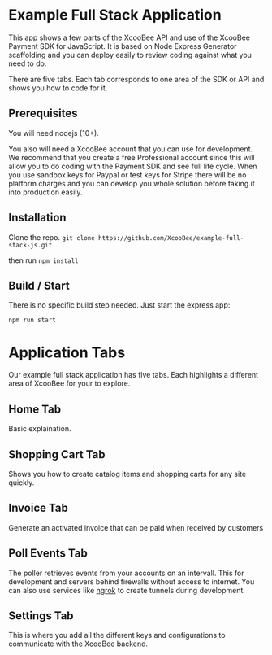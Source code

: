 # Example Full Stack Application

This app shows a few parts of the XcooBee API and use of the XcooBee Payment SDK for JavaScript. It is based on Node Express Generator scaffolding and you  can deploy easily to review coding against what you need to do.

There are five tabs. Each tab corresponds to one area of the SDK or API and shows you how to code for it.

## Prerequisites

You will need nodejs (10+).

You also will need a XcooBee account that you can use for development.
We recommend that you create a free Professional account since this will allow you to do coding with the Payment SDK and see full life cycle. When you use sandbox keys for Paypal or test keys for Stripe there will be no platform charges and you can develop you whole solution
before taking it into production easily.


## Installation

Clone the repo.
`git clone https://github.com/XcooBee/example-full-stack-js.git`

then run
`npm install`

## Build / Start

There is no specific build step needed. Just start the express app:

`npm run start`


# Application Tabs

Our example full stack application has five  tabs. Each highlights a different area of XcooBee for your to explore.


## Home Tab

Basic explaination.

## Shopping Cart Tab

Shows you how to create catalog items and shopping carts for any site quickly.

## Invoice Tab

Generate an activated invoice that can be paid when received by customers

## Poll Events Tab

The poller retrieves events from your accounts on an intervall. This for development and servers behind firewalls without access to internet. You can also use services like [ngrok](https://ngrok.com/) to create tunnels during development.

## Settings Tab

This is where you add all the different keys and configurations to communicate with the XcooBee backend.
